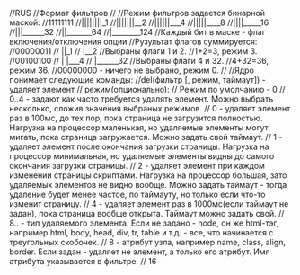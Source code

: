 //RUS
//Формат фильтров
//
//Режим фильтров задается бинарной маской:
//11111111
//||||||||_1
//|||||||__2
//||||||___4
//|||||____8
//||||_____16
//|||______32
//||_______64
//|________124
//Каждый бит в маске - флаг включения/отключения опции
//Рузультат флагов суммируется:
//00000011
//      ||_1
//      |__2
//Выбраны флаги 1 и 2.
//1+2=3, режим 3.
//00100100
//  |  |___4
//  |______32
//Выбраны флаги 4 и 32.
//4+32=36, режим 36.
//00000000 - ничего не выбрано, режим 0.
//
//Ядро понимает следующие команды:
//del(фильтр [, режим, таймаут]) - удаляет элемент
// режим(опционально):
//  Режим по умолчанию - 0
//  0..4 - задают как часто требуется удалять элемент. Можно выбрать несколько, сложив значения выбраных режимов.
//  0 - удаляет элемент раз в 100мс, до тех пор, пока страница не загрузится полностью. Нагрузка на процессор маленькая, но удаляемые элементы могут мигать, пока страница загружается. Можно задать свой таймаут.
//  1 - удаляет элемент после окончания загрузки страницы. Нагрузка на процессор минимальная, но удаляемые элементы видны до самого окончания загрузки страницы.
//  2 - удаляет элемент при каждом изменении страницы скриптами. Нагрузка на процессор большая, зато удаляемых элементов не видно вообще. Можно задать таймаут - тогда удаление будет менее частое, по таймауту, но только если что-то изменит страницу.
//  4 - удаляет элемент раз в 1000мс(если таймаут не задан), пока страница вообще открыта. Таймаут можно задать свой. 
//  8.. - тип удаляемого элемента. Если не задано - node, он же html-тэг, например html, body, head, div, tr, table и т.д. - все, что начинается с треугольных скобочек.
//  8 - атрибут узла, например name, class, align, border. Если задан - удаляет не элемент, а только его атрибут. Имя атрибута указывается в фильтре.
//  16